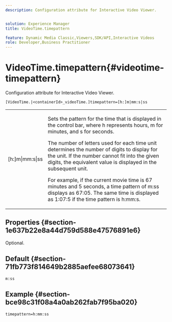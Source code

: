 ```yaml
---
description: Configuration attribute for Interactive Video Viewer.


solution: Experience Manager
title: VideoTime.timepattern

feature: Dynamic Media Classic,Viewers,SDK/API,Interactive Videos
role: Developer,Business Practitioner
---
```


# VideoTime.timepattern{#videotime-timepattern}

Configuration attribute for Interactive Video Viewer.

 `[VideoTime.|<containerId>_videoTime.]timepattern=[h:]m|mm:s|ss`

<table id="table_441553CD34C94A58A9D7CBF772DEDDB6"> 
 <tbody> 
  <tr> 
   <td colname="col1"> <p> <span class="codeph"> [h:]m|mm:s|ss</span> </p> </td> 
   <td colname="col2"> <p> Sets the pattern for the time that is displayed in the control bar, where <span class="codeph"> h</span> represents hours, <span class="codeph"> m</span> for minutes, and <span class="codeph"> s</span> for seconds. </p> <p>The number of letters used for each time unit determines the number of digits to display for the unit. If the number cannot fit into the given digits, the equivalent value is displayed in the subsequent unit. </p> <p>For example, if the current movie time is 67 minutes and 5 seconds, a time pattern of <span class="codeph"> m:ss</span> displays as 67:05. The same time is displayed as 1:07:5 if the time pattern is <span class="codeph"> h:mm:s</span>. </p> </td> 
  </tr> 
 </tbody> 
</table>

## Properties {#section-1e637b22e8a44d759d588e47576891e6}

Optional.

## Default {#section-71fb773f814649b2885aefee68073641}

`m:ss`

## Example {#section-bce98c31f08a4a0ab262fab7f95ba020}

```
timepattern=h:mm:ss
```

